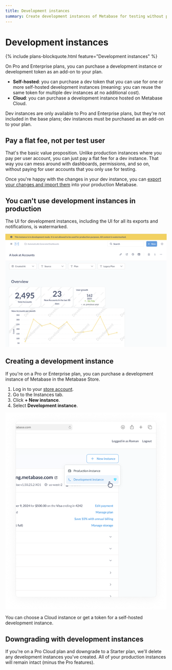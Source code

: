 ```yaml
---
title: Development instances
summary: Create development instances of Metabase for testing without paying per user. Perfect for trying out changes before pushing them to production.
---
```


# Development instances

{% include plans-blockquote.html feature="Development instances" %}

On Pro and Enterprise plans, you can purchase a development instance or development token as an add-on to your plan. 

- **Self-hosted**: you can purchase a dev token that you can use for one or more self-hosted development instances (meaning: you can reuse the same token for multiple dev instances at no additional cost).
- **Cloud**: you can purchase a development instance hosted on Metabase Cloud.

Dev instances are only available to Pro and Enterprise plans, but they're not included in the base plans; dev instances must be purchased as an add-on to your plan.

## Pay a flat fee, not per test user

That's the basic value proposition. Unlike production instances where you pay per user account, you can just pay a flat fee for a dev instance. That way you can mess around with dashboards, permissions, and so on, without paying for user accounts that you only use for testing.

Once you're happy with the changes in your dev instance, you can [export your changes and import them](./serialization.md) into your production Metabase.

## You can't use development instances in production

The UI for development instances, including the UI for all its exports and notifications, is watermarked.

![Watermark banner](./images/watermark-banner.png)

## Creating a development instance

If you're on a Pro or Enterprise plan, you can purchase a development instance of Metabase in the Metabase Store.

1. Log in to your [store account](https://store.metabase.com).
2. Go to the Instances tab.
3. Click **+ New instance**.
4. Select **Development instance**.

![Create development instance](./images/create-development-instance.png)

You can choose a Cloud instance or get a token for a self-hosted development instance.

## Downgrading with development instances

If you're on a Pro Cloud plan and downgrade to a Starter plan, we'll delete any development instances you've created. All of your production instances will remain intact (minus the Pro features).